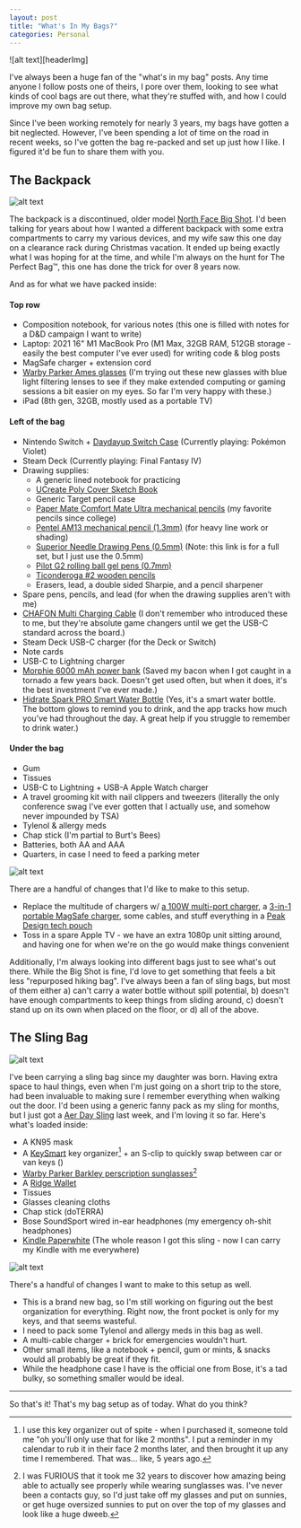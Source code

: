 ```yaml
---
layout: post
title: "What's In My Bags?"
categories: Personal
---
```


![alt text][headerImg]

I've always been a huge fan of the "what's in my bag" posts. Any time anyone I follow posts one of theirs, I pore over them, looking to see what kinds of cool bags are out there, what they're stuffed with, and how I could improve my own bag setup.

Since I've been working remotely for nearly 3 years, my bags have gotten a bit neglected. However, I've been spending a lot of time on the road in recent weeks, so I've gotten the bag re-packed and set up just how I like. I figured it'd be fun to share them with you.

## The Backpack

![alt text][backpackGuts]

The backpack is a discontinued, older model [North Face Big Shot](https://www.trailspace.com/gear/the-north-face/big-shot/). I'd been talking for years about how I wanted a different backpack with some extra compartments to carry my various devices, and my wife saw this one day on a clearance rack during Christmas vacation. It ended up being exactly what I was hoping for at the time, and while I'm always on the hunt for The Perfect Bag™, this one has done the trick for over 8 years now.

And as for what we have packed inside:

#### Top row

- Composition notebook, for various notes (this one is filled with notes for a D&D campaign I want to write)
- Laptop: 2021 16" M1 MacBook Pro (M1 Max, 32GB RAM, 512GB storage - easily the best computer I've ever used) for writing code & blog posts
- MagSafe charger + extension cord
- [Warby Parker Ames glasses](https://www.warbyparker.com/eyeglasses/men/ames/jet-black-matte-with-polished-silver) (I'm trying out these new glasses with blue light filtering lenses to see if they make extended computing or gaming sessions a bit easier on my eyes. So far I'm very happy with these.)
- iPad (8th gen, 32GB, mostly used as a portable TV)

#### Left of the bag

- Nintendo Switch + [Daydayup Switch Case](https://amzn.to/3VL00UO) (Currently playing: Pokémon Violet)
- Steam Deck (Currently playing: Final Fantasy IV)
- Drawing supplies: 
  - A generic lined notebook for practicing
  - [UCreate Poly Cover Sketch Book](https://amzn.to/3H9MdmE)
  - Generic Target pencil case
  - [Paper Mate Comfort Mate Ultra mechanical pencils](https://amzn.to/3BblUZz) (my favorite pencils since college)
  - [Pentel AM13 mechanical pencil (1.3mm)](https://amzn.to/3XVd6AG) (for heavy line work or shading)
  - [Superior Needle Drawing Pens (0.5mm)](https://amzn.to/3VOP0Wr) (Note: this link is for a full set, but I just use the 0.5mm)
  - [Pilot G2 rolling ball gel pens (0.7mm)](https://amzn.to/3h6Brmu)
  - [Ticonderoga #2 wooden pencils](https://amzn.to/3BbmVRn)
  - Erasers, lead, a double sided Sharpie, and a pencil sharpener
- Spare pens, pencils, and lead (for when the drawing supplies aren't with me)
- [CHAFON Multi Charging Cable](https://amzn.to/3XPXui5) (I don't remember who introduced these to me, but they're absolute game changers until we get the USB-C standard across the board.)
- Steam Deck USB-C charger (for the Deck or Switch)
- Note cards
- USB-C to Lightning charger
- [Morphie 6000 mAh power bank](https://amzn.to/3P7nphi) (Saved my bacon when I got caught in a tornado a few years back. Doesn't get used often, but when it does, it's the best investment I've ever made.)
- [Hidrate Spark PRO Smart Water Bottle](https://amzn.to/3umg97w) (Yes, it's a smart water bottle. The bottom glows to remind you to drink, and the app tracks how much you've had throughout the day. A great help if you struggle to remember to drink water.)

#### Under the bag

- Gum
- Tissues
- USB-C to Lightning + USB-A Apple Watch charger
- A travel grooming kit with nail clippers and tweezers (literally the only conference swag I've ever gotten that I actually use, and somehow never impounded by TSA)
- Tylenol & allergy meds
- Chap stick (I'm partial to Burt's Bees)
- Batteries, both AA and AAA
- Quarters, in case I need to feed a parking meter

![alt text][backpackGlam]

There are a handful of changes that I'd like to make to this setup.

- Replace the multitude of chargers w/ [a 100W multi-port charger](https://amzn.to/3XTAOxp), a [3-in-1 portable MagSafe charger](https://www.zagg.com/en_us/3-in-1-travel-charger-magsafe-apple), some cables, and stuff everything in a [Peak Design tech pouch](https://www.peakdesign.com/products/tech-pouch/)
- Toss in a spare Apple TV - we have an extra 1080p unit sitting around, and having one for when we're on the go would make things convenient

Additionally, I'm always looking into different bags just to see what's out there. While the Big Shot is fine, I'd love to get something that feels a bit less "repurposed hiking bag". I've always been a fan of sling bags, but most of them either a) can't carry a water bottle without spill potential, b) doesn't have enough compartments to keep things from sliding around, c) doesn't stand up on its own when placed on the floor, or d) all of the above.

## The Sling Bag

![alt text][slingGuts]

I've been carrying a sling bag since my daughter was born. Having extra space to haul things, even when I'm just going on a short trip to the store, had been invaluable to making sure I remember everything when walking out the door. I'd been using a generic fanny pack as my sling for months, but I just got a [Aer Day Sling](https://www.aersf.com/day-sling-3-gray) last week, and I'm loving it so far. Here's what's loaded inside:

- A KN95 mask
- A [KeySmart](https://www.getkeysmart.com/products/keysmart_ext) key organizer[^1] + an S-clip to quickly swap between car or van keys ()
- [Warby Parker Barkley perscription sunglasses](https://www.warbyparker.com/sunglasses/men/barkley/black-matte-eclipse)[^2]
- A [Ridge Wallet](https://ridge.com/products/aluminum-navy)
- Tissues
- Glasses cleaning cloths
- Chap stick (doTERRA)
- Bose SoundSport wired in-ear headphones (my emergency oh-shit headphones)
- [Kindle Paperwhite](https://amzn.to/3F5acAM) (The whole reason I got this sling - now I can carry my Kindle with me everywhere)

![alt text][slingGlam]

There's a handful of changes I want to make to this setup as well.

- This is a brand new bag, so I'm still working on figuring out the best organization for everything. Right now, the front pocket is only for my keys, and that seems wasteful.
- I need to pack some Tylenol and allergy meds in this bag as well.
- A multi-cable charger + brick for emergencies wouldn't hurt.
- Other small items, like a notebook + pencil, gum or mints, & snacks would all probably be great if they fit.
- While the headphone case I have is the official one from Bose, it's a tad bulky, so something smaller would be ideal.

<hr />

So that's it! That's my bag setup as of today. What do you think?

[backpackGlam]: https://i.imgur.com/krMImRp.jpg "A series of photos of my backpack"
[slingGlam]: https://imgur.com/7xRj5u7.jpg "A series of photos of my sling bag"
[backpackGuts]: https://imgur.com/vc4UT1v.jpg "A photo of everything in my backpack"
[slingGuts]: https://imgur.com/b0F08M2.jpg "A photo of everything in my sling bag"

[^1]: I use this key organizer out of spite - when I purchased it, someone told me "oh you'll only use that for like 2 months". I put a reminder in my calendar to rub it in their face 2 months later, and then brought it up any time I remembered. That was... like, 5 years ago.
[^2]: I was FURIOUS that it took me 32 years to discover how amazing being able to actually see properly while wearing sunglasses was. I've never been a contacts guy, so I'd just take off my glasses and put on sunnies, or get huge oversized sunnies to put on over the top of my glasses and look like a huge dweeb.